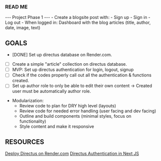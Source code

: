 ### READ ME
--- Project Phase 1 ---
    - Create a blogsite post with:
        - Sign up
        - Sign in
        - Log out
        - When logged in: Dashboard with the blog articles (title, author, date, image, text)

## GOALS
- [DONE] Set up directus database on Render.com.
- [    ] Create a simple "article" collection on directus database.
- [    ] MVP: Set up directus authentication for login, logout, signup
- [    ] Check if the codes properly call out all the authentication & functions created.
- [    ] Set up author role to only be able to edit their own content -> Created user must be automatically author role.

- Modularization:
  - Review code to plan for DRY high level (layouts)
  - Review code for needed error handling (user facing and dev facing)
  - Outline and build components (minimal styles, focus on functionality)
  - Style content and make it responsive


## RESOURCES
[Deploy Directus on Render.com](https://blog.jamin.sh/how-to-deploy-directus-to-rendercom)
[Directus Authentication in Next JS](https://directus.io/docs/tutorials/getting-started/using-authentication-in-next-js)


